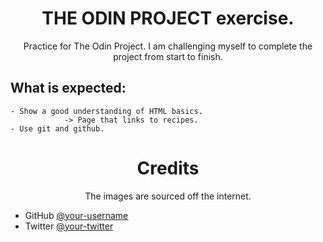 <h1 align="center">THE ODIN PROJECT exercise.</h1>

<div align="center">
Practice for The Odin Project.
I am challenging myself to complete the project from start to finish.
</div>

## What is expected:

    - Show a good understanding of HTML basics.
    			-> Page that links to recipes.
    - Use git and github.

##

<div align="center">
<h1 align="center">Credits</h1>
The images are sourced off the internet.

</div>

- GitHub [@your-username](https://{github.com/Brian-Rono})
- Twitter [@your-twitter](https://{twitter.com/PaqeF})

